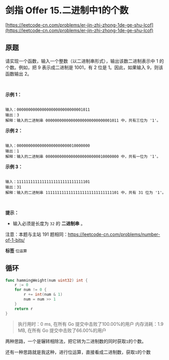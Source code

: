 # 剑指 Offer 15.二进制中1的个数
[https://leetcode-cn.com/problems/er-jin-zhi-zhong-1de-ge-shu-lcof](https://leetcode-cn.com/problems/er-jin-zhi-zhong-1de-ge-shu-lcof) 
## 原题
请实现一个函数，输入一个整数（以二进制串形式），输出该数二进制表示中 1 的个数。例如，把 9 表示成二进制是 1001，有 2 位是 1。因此，如果输入 9，则该函数输出 2。

 

 **示例 1：** 

```

输入：00000000000000000000000000001011
输出：3
解释：输入的二进制串 00000000000000000000000000001011 中，共有三位为 '1'。

```
 **示例 2：** 

```

输入：00000000000000000000000010000000
输出：1
解释：输入的二进制串 00000000000000000000000010000000 中，共有一位为 '1'。

```
 **示例 3：** 

```

输入：11111111111111111111111111111101
输出：31
解释：输入的二进制串 11111111111111111111111111111101 中，共有 31 位为 '1'。
```
 

 **提示：** 
- 输入必须是长度为 `32` 的 **二进制串** 。
 

注意：本题与主站 191 题相同：<a href="https://leetcode-cn.com/problems/number-of-1-bits/">https://leetcode-cn.com/problems/number-of-1-bits/</a>

 
**标签**
`位运算` 


## 循环
```go
func hammingWeight(num uint32) int {
	r := 0
	for num != 0 {
		r += int(num & 1)
		num = num >> 1
	}
	return r
}
```
>执行用时：0 ms, 在所有 Go 提交中击败了100.00%的用户
内存消耗：1.9 MB, 在所有 Go 提交中击败了66.00%的用户

两种思路，一个是辗转相除法，把它转为二进制数的同时获取`1`的个数。

还有一种思路就是我这种，进行位运算，直接看成二进制数，获取`1`的个数